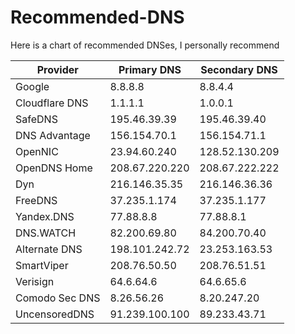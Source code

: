 # Recommended-DNS
Here is a chart of recommended DNSes, I personally recommend 

|   Provider     |    Primary DNS   | Secondary DNS  |
| -------------- | ---------------- | -------------- |
| Google	       | 8.8.8.8      	  |   8.8.4.4      |
| Cloudflare DNS | 1.1.1.1          |   1.0.0.1      |
| SafeDNS        | 195.46.39.39     |	195.46.39.40   |
| DNS Advantage  | 156.154.70.1     |	156.154.71.1   |
| OpenNIC        | 23.94.60.240	    | 128.52.130.209 |
| OpenDNS Home	 | 208.67.220.220   |	208.67.222.222 |
| Dyn	           | 216.146.35.35	  | 216.146.36.36  |
| FreeDNS	       | 37.235.1.174     |	37.235.1.177   |
| Yandex.DNS	   | 77.88.8.8	      | 77.88.8.1      |
| DNS.WATCH	     | 82.200.69.80     |	84.200.70.40   |
| Alternate DNS  | 198.101.242.72	  | 23.253.163.53  |
| SmartViper	   | 208.76.50.50	    | 208.76.51.51   |
| Verisign	     | 64.6.64.6        |	64.6.65.6      |
| Comodo Sec DNS | 8.26.56.26	      | 8.20.247.20    |
| UncensoredDNS	 | 91.239.100.100	  | 89.233.43.71   |
